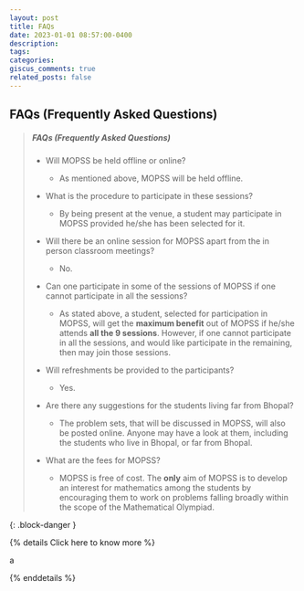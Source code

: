 ```yaml
---
layout: post
title: FAQs
date: 2023-01-01 08:57:00-0400
description: 
tags: 
categories: 
giscus_comments: true
related_posts: false
---
```



## FAQs (Frequently Asked Questions)

> ##### FAQs (Frequently Asked Questions)
>
> - Will MOPSS be held offline or online?
>   - As mentioned above, MOPSS will be held offline.
>
>
> - What is the procedure to participate in these sessions?
>   - By being present at the venue, a student may participate in MOPSS provided he/she has been selected for it.
>
>
> - Will there be an online session for MOPSS apart from the in person classroom meetings?
>   - No.
>
>
> - Can one participate in some of the sessions of MOPSS if one cannot participate in all the sessions?
>   - As stated above, a student, selected for participation in MOPSS, will get the **maximum benefit** out of MOPSS if he/she attends **all the 9 sessions**. However, if one cannot participate in all the sessions, and would like participate in the remaining, then may join those sessions.
>
>
> - Will refreshments be provided to the participants?
>   - Yes.
>
>
> - Are there any suggestions for the students living far from Bhopal?
>   - The problem sets, that will be discussed in MOPSS, will also be posted online. Anyone may have a look at them, including the students who live in Bhopal, or far from Bhopal.
>
>
> - What are the fees for MOPSS?
>   - MOPSS is free of cost. The **only** aim of MOPSS is to develop an interest for mathematics among the students by encouraging them to work on problems falling broadly within the scope of the Mathematical Olympiad.
>
{: .block-danger }

{% details Click here to know more %}

a

{% enddetails %}